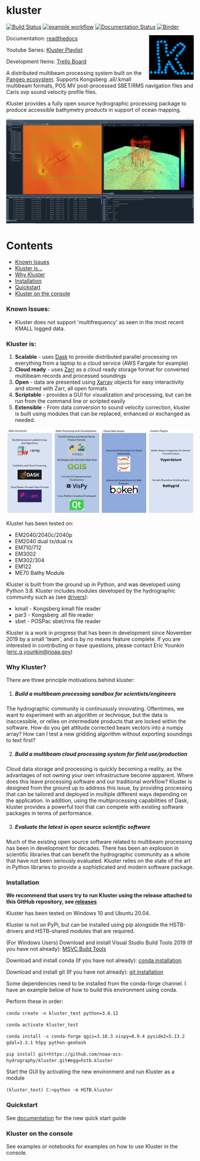 # kluster 

[![Build Status](https://travis-ci.com/noaa-ocs-hydrography/kluster.svg?branch=master)](https://travis-ci.com/noaa-ocs-hydrography/kluster)
[![example workflow](https://github.com/noaa-ocs-hydrography/kluster/workflows/build-and-test/badge.svg)](https://github.com/noaa-ocs-hydrography/kluster/actions)
[![Documentation Status](https://readthedocs.org/projects/kluster/badge/?version=latest)](https://kluster.readthedocs.io/en/latest/?badge=latest)
[![Binder](https://binder.pangeo.io/badge_logo.svg)](https://binder.pangeo.io/v2/gh/noaa-ocs-hydrography/kluster/master)

<img src="./HSTB/kluster/images/kluster_img.png" align="right" alt="Kluster Logo" width="120" height="120">


Documentation: [readthedocs](https://kluster.readthedocs.io/en/latest/) 

Youtube Series: [Kluster Playlist](https://www.youtube.com/playlist?list=PLrjCvP_J9AA_memBs2ZyKXGHG1AMx0GWx)

Development Items: [Trello Board](https://trello.com/b/nNZq8S9W)

A distributed multibeam processing system built on the [Pangeo ecosystem](https://pangeo.io/). Supports Kongsberg .all/.kmall multibeam formats, POS MV post-processed SBET/RMS navigation files and Caris svp sound velocity profile files.

Kluster provides a fully open source hydrographic processing package to produce accessible bathymetry products in support of ocean mapping.

![Kluster](./docs/readme/overview.png)

Contents
========
 * [Known Issues](#known-issues) 
 * [Kluster is...](#kluster-is)
 * [Why Kluster](#why-kluster)
 * [Installation](#installation)
 * [Quickstart](#quickstart)
 * [Kluster on the console](#kluster-on-the-console)

### Known Issues:
 - Kluster does not support 'multifrequency' as seen in the most recent KMALL logged data.
  
### Kluster is:

1. **Scalable** - uses [Dask](https://dask.org/) to provide distributed parallel processing on everything from a laptop to a cloud service (AWS Fargate for example)
2. **Cloud ready** - uses [Zarr](https://zarr.readthedocs.io/en/stable/) as a cloud ready storage format for converted multibeam records and processed soundings
3. **Open** - data are presented using [Xarray](http://xarray.pydata.org/en/stable/) objects for easy interactivity and stored with Zarr, all open formats
4. **Scriptable** - provides a GUI for visualization and processing, but can be run from the command line or scripted easily
5. **Extensible** - From data conversion to sound velocity correction, kluster is built using modules that can be replaced, enhanced or exchanged as needed.

![Kluster](./docs/readme/environment.png)

Kluster has been tested on:

- EM2040/2040c/2040p
- EM2040 dual tx/dual rx
- EM710/712
- EM3002
- EM302/304
- EM122
- ME70 Bathy Module

Kluster is built from the ground up in Python, and was developed using Python 3.8.  Kluster includes modules developed by the hydrographic community such as (see [drivers](https://github.com/noaa-ocs-hydrography/drivers)):

- kmall - Kongsberg kmall file reader
- par3 - Kongsberg .all file reader
- sbet - POSPac sbet/rms file reader

Kluster is a work in progress that has been in development since November 2019 by a small 'team', and is by no means feature complete.  If you are interested in contributing or have questions, please contact Eric Younkin (eric.g.younkin@noaa.gov)

### Why Kluster?

There are three principle motivations behind kluster:

1. ##### Build a multibeam processing sandbox for scientists/engineers

The hydrographic community is continuously innovating.  Oftentimes, we want to experiment with an algorithm or technique, but the data is inaccessible, or relies on intermediate products that are locked within the software.  How do you get attitude corrected beam vectors into a numpy array?  How can I test a new gridding algorithm without exporting soundings to text first?

2. ##### Build a multibeam cloud processing system for field use/production

Cloud data storage and processing is quickly becoming a reality, as the advantages of not owning your own infrastructure become apparent.  Where does this leave processing software and our traditional workflow?  Kluster is designed from the ground up to address this issue, by providing processing that can be tailored and deployed in multiple different ways depending on the application.  In addition, using the multiprocessing capabilities of Dask, kluster provides a powerful tool that can compete with existing software packages in terms of performance.

3. ##### Evaluate the latest in open source scientific software

Much of the existing open source software related to multibeam processing has been in development for decades.  There has been an explosion in scientific libraries that can benefit the hydrographic community as a whole that have not been seriously evaluated.  Kluster relies on the state of the art in Python libraries to provide a sophisticated and modern software package.

### Installation

**We recommend that users try to run Kluster using the release attached to this GitHub repository, see [releases](https://github.com/noaa-ocs-hydrography/kluster/releases)**

Kluster has been tested on Windows 10 and Ubuntu 20.04.

Kluster is not on PyPi, but can be installed using pip alongside the HSTB-drivers and HSTB-shared modules that are required.

(For Windows Users) Download and install Visual Studio Build Tools 2019 (If you have not already): [MSVC Build Tools](https://visualstudio.microsoft.com/visual-cpp-build-tools/)

Download and install conda (If you have not already): [conda installation](https://docs.conda.io/projects/conda/en/latest/user-guide/install/)

Download and install git (If you have not already): [git installation](https://git-scm.com/book/en/v2/Getting-Started-Installing-Git)

Some dependencies need to be installed from the conda-forge channel.  I have an example below of how to build this environment using conda.

Perform these in order:

`conda create -n kluster_test python=3.8.12 `

`conda activate kluster_test `

`conda install -c conda-forge qgis=3.18.3 vispy=0.9.4 pyside2=5.13.2 gdal=3.3.1 h5py python-geohash `

`pip install git+https://github.com/noaa-ocs-hydrography/kluster.git#egg=hstb.kluster `

Start the GUI by activating the new environment and run Kluster as a module

`(kluster_test) C:>python -m HSTB.kluster`

### Quickstart

See [documentation](https://kluster.readthedocs.io/en/latest/quickstart/index.html)  for the new quick start guide

### Kluster on the console

See examples or notebooks for examples on how to use Kluster in the console. 